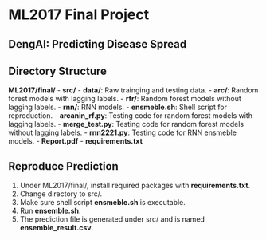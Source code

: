 # ML2017 Final Project

## DengAI: Predicting Disease Spread

## Directory Structure
**ML2017/final/**
	- **src/**
		- **data/**: Raw trainging and testing data.
		- **arc/**: Random forest models with lagging labels.
		- **rfr/**: Random forest models without lagging labels.
		- **rnn/**: RNN models.
		- **ensmeble.sh**: Shell script for reproduction.
		- **arcanin_rf.py**: Testing code for random forest models with lagging labels.
		- **merge_test.py**: Testing code for random forest models without lagging labels.
		- **rnn2221.py**: Testing code for RNN ensmeble models.
	- **Report.pdf**
	- **requirements.txt**

## Reproduce Prediction
1. Under ML2017/final/, install required packages with **requirements.txt**.
2. Change directory to src/.
3. Make sure shell script **ensmeble.sh** is executable.
4. Run **ensemble.sh**.
5. The prediction file is generated under src/ and is named **ensemble_result.csv**.